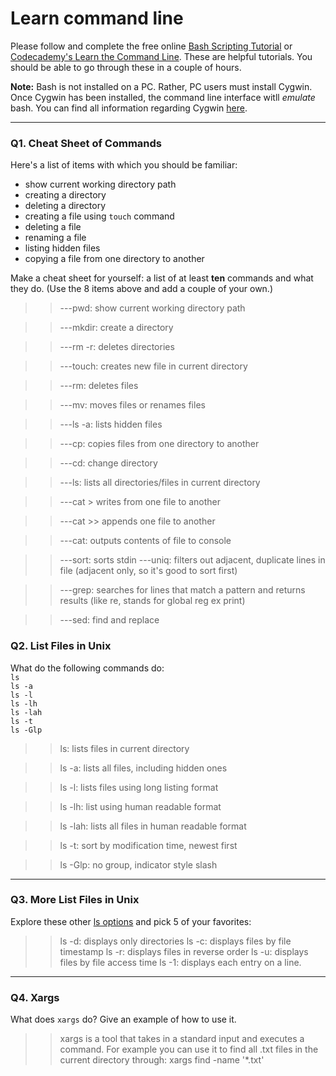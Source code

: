 # Learn command line

Please follow and complete the free online [Bash Scripting Tutorial](https://ryanstutorials.net/bash-scripting-tutorial/) or [Codecademy's Learn the Command Line](https://www.codecademy.com/learn/learn-the-command-line). These are helpful tutorials. You should be able to go through these in a couple of hours.

**Note:** Bash is not installed on a PC. Rather, PC users must install Cygwin. Once Cygwin has been installed, the command line interface witll _emulate_ bash. You can find all information regarding Cygwin [here](https://www.cygwin.com/).

---

### Q1.  Cheat Sheet of Commands  

Here's a list of items with which you should be familiar:  
* show current working directory path
* creating a directory
* deleting a directory
* creating a file using `touch` command
* deleting a file
* renaming a file
* listing hidden files
* copying a file from one directory to another

Make a cheat sheet for yourself: a list of at least **ten** commands and what they do.  (Use the 8 items above and add a couple of your own.)  

> > ---pwd: show current working directory path

> > ---mkdir: create a directory

> > ---rm -r: deletes directories

> > ---touch: creates new file in current directory

> > ---rm: deletes files

> > ---mv: moves files or renames files

> > ---ls -a: lists hidden files

> > ---cp: copies files from one directory to another


> > ---cd: change directory

> > ---ls: lists all directories/files in current directory

> > ---cat > writes from one file to another

> > ---cat >> appends one file to another

> > ---cat: outputs contents of file to console

> > ---sort: sorts stdin
> > ---uniq: filters out adjacent, duplicate lines in file (adjacent only, so it's good to sort first)

> > ---grep: searches for lines that match a pattern and returns results (like re, stands for global reg ex print)

> > ---sed: find and replace





### Q2.  List Files in Unix   

What do the following commands do:  
`ls`  
`ls -a`  
`ls -l`  
`ls -lh`  
`ls -lah`  
`ls -t`  
`ls -Glp`  

> > ls: lists files in current directory

> > ls -a: lists all files, including hidden ones

> > ls -l: lists files using long listing format

> > ls -lh: list using human readable format

> > ls -lah: lists all files in human readable format

> > ls -t: sort by modification time, newest first

> > ls -Glp: no group, indicator style slash
---

### Q3.  More List Files in Unix  

Explore these other [ls options](http://www.techonthenet.com/unix/basic/ls.php) and pick 5 of your favorites:

> > ls -d: displays only directories
> > ls -c: displays files by file timestamp
> > ls -r: displays files in reverse order
> > ls -u: displays files by file access time
> > ls -1: displays each entry on a line.

---

### Q4.  Xargs   

What does `xargs` do? Give an example of how to use it.

> > xargs is a tool that takes in a standard input and executes a command.  For example you can use it to find all .txt files in the current directory through: xargs find -name '*.txt'
 

